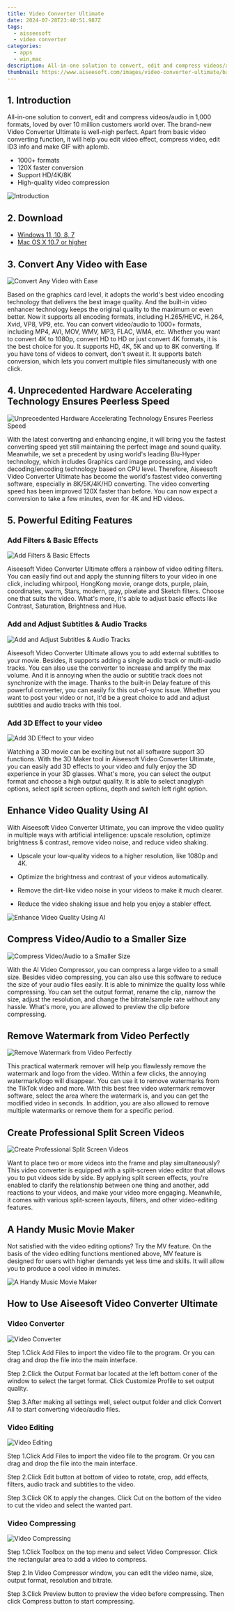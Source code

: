 ```yaml
---
title: Video Converter Ultimate
date: 2024-07-28T23:40:51.987Z
tags: 
  - aisseesoft
  - video converter
categories: 
  - apps
  - win,mac
description: All-in-one solution to convert, edit and compress videos/audio in 1,000 formats, loved by over 10 million customers world over.
thumbnail: https://www.aiseesoft.com/images/video-converter-ultimate/banner-right1.png
---
```


## 1. Introduction

All-in-one solution to convert, edit and compress videos/audio in 1,000 formats, loved by over 10 million customers world over. The brand-new Video Converter Ultimate is well-nigh perfect. Apart from basic video converting function, it will help you edit video effect, compress video, edit ID3 info and make GIF with aplomb.

- 1000+ formats
- 120X faster conversion
- Support HD/4K/8K
- High-quality video compression

![Introduction](https://www.aiseesoft.com/images/video-converter-ultimate/banner-right1.png)

## 2. Download

- [Windows 11, 10, 8, 7](https://secure.2checkout.com/order/checkout.php?PRODS=4575878&QTY=1&AFFILIATE=108875&CART=1)
- [Mac OS X 10.7 or higher](https://secure.2checkout.com/order/checkout.php?PRODS=4594445&QTY=1&AFFILIATE=108875&CART=1)

## 3. Convert Any Video with Ease

![Convert Any Video with Ease](https://www.aiseesoft.com/images/video-converter-ultimate/convert-any-video.png)

Based on the graphics card level, it adopts the world's best video encoding technology that delivers the best image quality. And the built-in video enhancer technology keeps the original quality to the maximum or even better. Now it supports all encoding formats, including H.265/HEVC, H.264, Xvid, VP8, VP9, etc. You can convert video/audio to 1000+ formats, including MP4, AVI, MOV, WMV, MP3, FLAC, WMA, etc. Whether you want to convert 4K to 1080p, convert HD to HD or just convert 4K formats, it is the best choice for you. It supports HD, 4K, 5K and up to 8K converting. If you have tons of videos to convert, don't sweat it. It supports batch conversion, which lets you convert multiple files simultaneously with one click.

## 4. Unprecedented Hardware Accelerating Technology Ensures Peerless Speed

![Unprecedented Hardware Accelerating Technology Ensures Peerless Speed](https://www.aiseesoft.com/images/video-converter-ultimate/line.svg)

With the latest converting and enhancing engine, it will bring you the fastest converting speed yet still maintaining the perfect image and sound quality. Meanwhile, we set a precedent by using world's leading Blu-Hyper technology, which includes Graphics card image processing, and video decoding/encoding technology based on CPU level. Therefore, Aiseesoft Video Converter Ultimate has become the world's fastest video converting software, especially in 8K/5K/4K/HD converting. The video converting speed has been improved 120X faster than before. You can now expect a conversion to take a few minutes, even for 4K and HD videos.

## 5. Powerful Editing Features

### Add Filters & Basic Effects

![Add Filters & Basic Effects](https://www.aiseesoft.com/images/video-converter-ultimate/3-1.png)

Aiseesoft Video Converter Ultimate offers a rainbow of video editing filters. You can easily find out and apply the stunning filters to your video in one click, including whirpool, HongKong movie, orange dots, purple, plain, coordinates, warm, Stars, modern, gray, pixelate and Sketch filters. Choose one that suits the video. What's more, it's able to adjust basic effects like Contrast, Saturation, Brightness and Hue.

### Add and Adjust Subtitles & Audio Tracks

![Add and Adjust Subtitles & Audio Tracks](https://www.aiseesoft.com/images/video-converter-ultimate/4-2.png)

Aiseesoft Video Converter Ultimate allows you to add external subtitles to your movie. Besides, it supports adding a single audio track or multi-audio tracks. You can also use the converter to increase and amplify the max volume. And it is annoying when the audio or subtitle track does not synchronize with the image. Thanks to the built-in Delay feature of this powerful converter, you can easily fix this out-of-sync issue. Whether you want to post your video or not, it'd be a great choice to add and adjust subtitles and audio tracks with this tool.

### Add 3D Effect to your video

![Add 3D Effect to your video](https://www.aiseesoft.com/images/video-converter-ultimate/5-2.png)

Watching a 3D movie can be exciting but not all software support 3D functions. With the 3D Maker tool in Aiseesoft Video Converter Ultimate, you can easily add 3D effects to your video and fully enjoy the 3D experience in your 3D glasses. What's more, you can select the output format and choose a high output quality. It is able to select anaglyph options, select split screen options, depth and switch left right option.

## Enhance Video Quality Using AI

With Aiseesoft Video Converter Ultimate, you can improve the video quality in multiple ways with artificial intelligence: upscale resolution, optimize brightness & contrast, remove video noise, and reduce video shaking.

- Upscale your low-quality videos to a higher resolution, like 1080p and 4K.

- Optimize the brightness and contrast of your videos automatically.

- Remove the dirt-like video noise in your videos to make it much clearer.

- Reduce the video shaking issue and help you enjoy a stabler effect.

![Enhance Video Quality Using AI](https://www.aiseesoft.com/images/video-converter-ultimate/enhance-video-original.png)

## Compress Video/Audio to a Smaller Size

![Compress Video/Audio to a Smaller Size](https://www.aiseesoft.com/images/video-converter-ultimate/compress-video.png)

With the AI Video Compressor, you can compress a large video to a small size. Besides video compressing, you can also use this software to reduce the size of your audio files easily. It is able to minimize the quality loss while compressing. You can set the output format, rename the clip, narrow the size, adjust the resolution, and change the bitrate/sample rate without any hassle. What's more, you are allowed to preview the clip before compressing.

## Remove Watermark from Video Perfectly

![Remove Watermark from Video Perfectly](https://www.aiseesoft.com/images/video-converter-ultimate/before-watermark-remover.png)

This practical watermark remover will help you flawlessly remove the watermark and logo from the video. Within a few clicks, the annoying watermark/logo will disappear. You can use it to remove watermarks from the TikTok video and more. With this best free video watermark remover software, select the area where the watermark is, and you can get the modified video in seconds. In addition, you are also allowed to remove multiple watermarks or remove them for a specific period.

## Create Professional Split Screen Videos

![Create Professional Split Screen Videos](https://www.aiseesoft.com/images/video-converter-ultimate/split-1.png)

Want to place two or more videos into the frame and play simultaneously? This video converter is equipped with a split-screen video editor that allows you to put videos side by side. By applying split screen effects, you're enabled to clarify the relationship between one thing and another, add reactions to your videos, and make your video more engaging. Meanwhile, it comes with various split-screen layouts, filters, and other video-editing features.

## A Handy Music Movie Maker

Not satisfied with the video editing options? Try the MV feature. On the basis of the video editing functions mentioned above, MV feature is designed for users with higher demands yet less time and skills. It will allow you to produce a cool video in minutes.

![A Handy Music Movie Maker](https://www.aiseesoft.com/images/video-converter-ultimate/themes.jpg)

## How to Use Aiseesoft Video Converter Ultimate

### Video Converter

![Video Converter](https://www.aiseesoft.com/images/video-converter-ultimate/convert-steps.jpg)

Step 1.Click Add Files to import the video file to the program. Or you can drag and drop the file into the main interface.

Step 2.Click the Output Format bar located at the left bottom coner of the window to select the target format. Click Customize Profile to set output quality.

Step 3.After making all settings well, select output folder and click Convert All to start converting video/audio files.

### Video Editing

![Video Editing](https://www.aiseesoft.com/images/video-converter-ultimate/edit-steps.jpg)

Step 1.Click Add Files to import the video file to the program. Or you can drag and drop the file into the main interface.

Step 2.Click Edit button at bottom of video to rotate, crop, add effects, filters, audio track and subtitles to the video.

Step 3.Click OK to apply the changes. Click Cut on the bottom of the video to cut the video and select the wanted part.

### Video Compressing

![Video Compressing](https://www.aiseesoft.com/images/video-converter-ultimate/compress-steps.jpg)

Step 1.Click Toolbox on the top menu and select Video Compressor. Click the rectangular area to add a video to compress.

Step 2.In Video Compressor window, you can edit the video name, size, output format, resolution and bitrate.

Step 3.Click Preview button to preview the video before compressing. Then click Compress button to start compressing.




